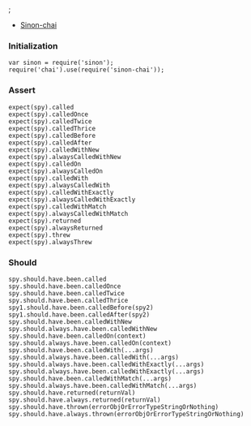 ;

-   [Sinon-chai](https://github.com/domenic/sinon-chai)

### Initialization

    var sinon = require('sinon');
    require('chai').use(require('sinon-chai'));

### Assert

    expect(spy).called
    expect(spy).calledOnce
    expect(spy).calledTwice
    expect(spy).calledThrice
    expect(spy).calledBefore
    expect(spy).calledAfter
    expect(spy).calledWithNew
    expect(spy).alwaysCalledWithNew
    expect(spy).calledOn
    expect(spy).alwaysCalledOn
    expect(spy).calledWith
    expect(spy).alwaysCalledWith
    expect(spy).calledWithExactly
    expect(spy).alwaysCalledWithExactly
    expect(spy).calledWithMatch
    expect(spy).alwaysCalledWithMatch
    expect(spy).returned
    expect(spy).alwaysReturned
    expect(spy).threw
    expect(spy).alwaysThrew

### Should

    spy.should.have.been.called
    spy.should.have.been.calledOnce
    spy.should.have.been.calledTwice
    spy.should.have.been.calledThrice
    spy1.should.have.been.calledBefore(spy2)
    spy1.should.have.been.calledAfter(spy2)
    spy.should.have.been.calledWithNew
    spy.should.always.have.been.calledWithNew
    spy.should.have.been.calledOn(context)
    spy.should.always.have.been.calledOn(context)
    spy.should.have.been.calledWith(...args)
    spy.should.always.have.been.calledWith(...args)
    spy.should.always.have.been.calledWithExactly(...args)
    spy.should.always.have.been.calledWithExactly(...args)
    spy.should.have.been.calledWithMatch(...args)
    spy.should.always.have.been.calledWithMatch(...args)
    spy.should.have.returned(returnVal)
    spy.should.have.always.returned(returnVal)
    spy.should.have.thrown(errorObjOrErrorTypeStringOrNothing)
    spy.should.have.always.thrown(errorObjOrErrorTypeStringOrNothing)
